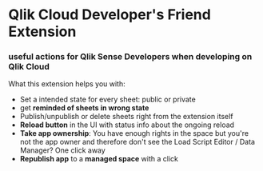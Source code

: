 # Qlik Cloud Developer's Friend Extension

### useful actions for Qlik Sense Developers when developing on Qlik Cloud

What this extension helps you with:

 - Set a intended state for every sheet: public or private
 - get **reminded of sheets in wrong state**
 - Publish/unpublish or delete sheets right from the extension itself 
 - **Reload button** in the UI with status info about the ongoing reload 
 - **Take app ownership**: You have enough rights in the space but you're not the app owner and therefore don't see the Load Script Editor / Data Manager? One click away
 - **Republish app** to a **managed space** with a click

   

